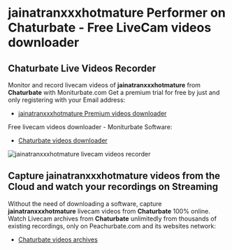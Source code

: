 # jainatranxxxhotmature Performer on Chaturbate - Free LiveCam videos downloader

## Chaturbate Live Videos Recorder

Monitor and record livecam videos of **jainatranxxxhotmature** from **Chaturbate** with Moniturbate.com
Get a premium trial for free by just and only registering with your Email address:
* [jainatranxxxhotmature Premium videos downloader](https://moniturbate.com/request-demo-licence-key.html)

Free livecam videos downloader - Moniturbate Software:
* [Chaturbate videos downloader](https://moniturbate.com/moniturbate-download-software.html)

![jainatranxxxhotmature livecam videos recorder](https://peachurnet.com/templates/moniturbate-software.png)


## Capture jainatranxxxhotmature videos from the Cloud and watch your recordings on Streaming

Without the need of downloading a software, capture **jainatranxxxhotmature** livecam videos from **Chaturbate** 100% online.
Watch Livecam archives from **Chaturbate** unlimitedly from thousands of existing recordings, only on Peachurbate.com and its websites network:
* [Chaturbate videos archives](https://peachurnet.com/)